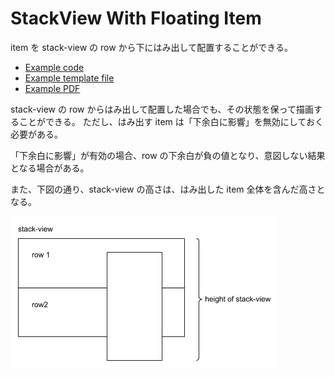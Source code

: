 # StackView With Floating Item

item を stack-view の row から下にはみ出して配置することができる。

- [Example code](test_feature.rb)
- [Example template file](template.tlf)
- [Example PDF](expect.pdf)

stack-view の row からはみ出して配置した場合でも、その状態を保って描画することができる。
ただし、はみ出す item は「下余白に影響」を無効にしておく必要がある。

「下余白に影響」が有効の場合、row の下余白が負の値となり、意図しない結果となる場合がある。

また、下図の通り、stack-view の高さは、はみ出した item 全体を含んだ高さとなる。

![](images/stack-view-height-with-floting-item.png)
